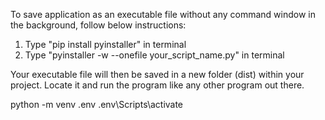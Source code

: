 To save application as an executable file without any command window in the background, follow below instructions:

1. Type "pip install pyinstaller" in terminal
2. Type "pyinstaller -w --onefile your_script_name.py" in terminal

Your executable file will then be saved in a new folder (dist) within your project. Locate it and run the program like any other program out there.


python -m venv .env
.env\Scripts\activate
